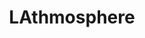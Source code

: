 ---
title: "LAthmosphere"
address: "19 Henrietta Street, Waterford City, Co. Waterford"
tel: "+353 (0)51 85 8426"
county: "Waterford"
category: "French Restaurants"
type: "Content"
lat: "52.26154327392578"
lng: "-7.121082782745361"
---